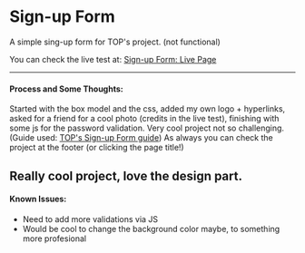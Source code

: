 # Sign-up Form

A simple sing-up form for TOP's project. (not functional)

You can check the live test at: [Sign-up Form: Live Page](https://joaquinarruiz.github.io/sign-up-form/)

-----
#### Process and Some Thoughts:
Started with the box model and the css, added my own logo + hyperlinks, asked for a friend for a cool photo (credits in the live test), finishing with some js for the password validation. Very cool project not so challenging. (Guide used: [TOP's Sign-up Form guide](https://cdn.statically.io/gh/TheOdinProject/curriculum/5f37d43908ef92499e95a9b90fc3cc291a95014c/html_css/project-sign-up-form/sign-up-form.png))
As always you can check the project at the footer (or clicking the page title!)

Really cool project, love the design part.
-----

#### Known Issues:   
- Need to add more validations via JS    
- Would be cool to change the background color maybe, to something more profesional      

